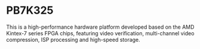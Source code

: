 # PB7K325
This is a high-performance hardware platform developed based on the AMD Kintex-7 series FPGA chips, featuring video verification, multi-channel video compression, ISP processing and high-speed storage.
